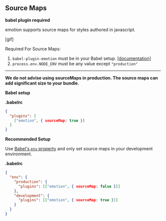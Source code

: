 ## Source Maps

**babel plugin required**

emotion supports source maps for styles authored in javascript. 

[gif]

Required For Source Maps:
1. `babel-plugin-emotion` must be in your Babel setup. [[documentation]](https://github.com/emotion-js/emotion/blob/master/docs/install.md)
2. `process.env.NODE_ENV` must be any value except `"production"`

--- 

**We do not advise using sourceMaps in production. The source maps can add significant size to your bundle.**

**Babel setup**

**.babelrc**
```json
{
  "plugins": [
    ["emotion", { sourceMap: true }]
  ]
}
```

**Recommended Setup** 

Use [Babel's `env` property](https://babeljs.io/docs/usage/babelrc/#env-option) and only set source maps in your development environment.

**.babelrc**
```json
{
  "env": {
    "production": {
      "plugins": [["emotion", { sourceMap: false }]]
    },
    "development": {
      "plugins": [["emotion", { sourceMap: true }]]
    }
  }
}
```
